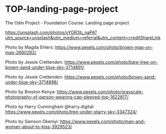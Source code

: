 # TOP-landing-page-project
The Odin Project - Foundation Course: Landing page project

https://unsplash.com/photos/vYGR3b_naPA?utm_source=unsplash&utm_medium=referral&utm_content=creditShareLink

Photo by Magda Ehlers: https://www.pexels.com/photo/brown-map-on-map-2660262/

Photo by Jessie Crettenden: https://www.pexels.com/photo/bare-tree-on-brown-sand-under-blue-sky-3714891/

Photo by Jessie Crettenden: https://www.pexels.com/photo/brown-sand-under-blue-sky-3714898/

Photo by Breston Kenya: https://www.pexels.com/photo/grayscale-photography-of-person-wearing-cap-sleeved-top-1622817/

Photo by Harry Cunningham @harry.digital: https://www.pexels.com/photo/tree-under-starry-sky-3347324/

Photo by Samson Okeniyi: https://www.pexels.com/photo/man-and-woman-about-to-kiss-3929523/